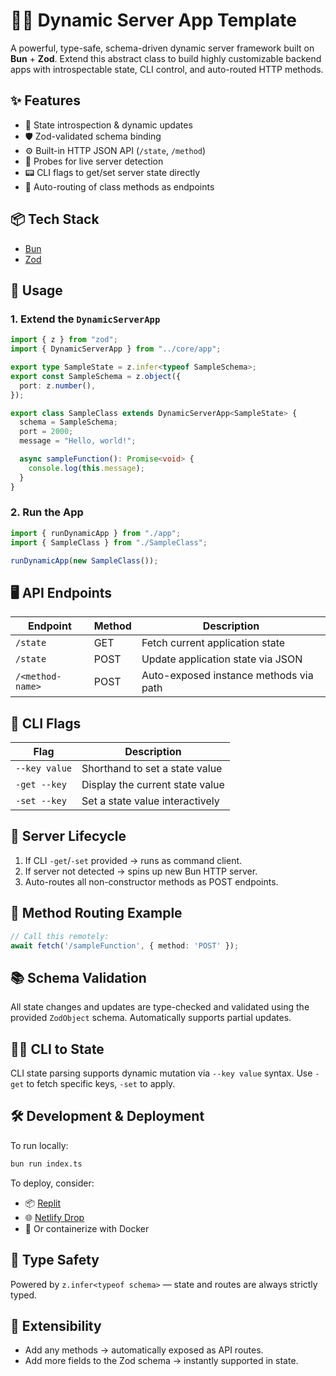 # 🧙‍♂️ Dynamic Server App Template

A powerful, type-safe, schema-driven dynamic server framework built on **Bun** + **Zod**. Extend this abstract class to build highly customizable backend apps with introspectable state, CLI control, and auto-routed HTTP methods.

## ✨ Features

- 🧠 State introspection & dynamic updates
- 🛡️ Zod-validated schema binding
- ⚙️ Built-in HTTP JSON API (`/state`, `/method`)
- 🧪 Probes for live server detection
- 📟 CLI flags to get/set server state directly
- 🧬 Auto-routing of class methods as endpoints

## 📦 Tech Stack

- [Bun](https://bun.sh)
- [Zod](https://zod.dev)

## 🔧 Usage

### 1. Extend the `DynamicServerApp`

```ts
import { z } from "zod";
import { DynamicServerApp } from "../core/app";

export type SampleState = z.infer<typeof SampleSchema>;
export const SampleSchema = z.object({
  port: z.number(),
});

export class SampleClass extends DynamicServerApp<SampleState> {
  schema = SampleSchema;
  port = 2000;
  message = "Hello, world!";

  async sampleFunction(): Promise<void> {
    console.log(this.message);
  }
}
````

### 2. Run the App

```ts
import { runDynamicApp } from "./app";
import { SampleClass } from "./SampleClass";

runDynamicApp(new SampleClass());
```

## 🖥️ API Endpoints

| Endpoint         | Method | Description                            |
| ---------------- | ------ | -------------------------------------- |
| `/state`         | GET    | Fetch current application state        |
| `/state`         | POST   | Update application state via JSON      |
| `/<method-name>` | POST   | Auto-exposed instance methods via path |

## 🧪 CLI Flags

| Flag          | Description                     |
| ------------- | ------------------------------- |
| `--key value` | Shorthand to set a state value  |
| `-get --key`  | Display the current state value |
| `-set --key`  | Set a state value interactively |

## 🚀 Server Lifecycle

1. If CLI `-get`/`-set` provided → runs as command client.
2. If server not detected → spins up new Bun HTTP server.
3. Auto-routes all non-constructor methods as POST endpoints.

## 🧠 Method Routing Example

```ts
// Call this remotely:
await fetch('/sampleFunction', { method: 'POST' });
```

## 📚 Schema Validation

All state changes and updates are type-checked and validated using the provided `ZodObject` schema. Automatically supports partial updates.

## 🧙‍♂️ CLI to State

CLI state parsing supports dynamic mutation via `--key value` syntax. Use `-get` to fetch specific keys, `-set` to apply.

## 🛠️ Development & Deployment

To run locally:

```bash
bun run index.ts
```

To deploy, consider:

* 📦 [Replit](https://replit.com/)
* 🌐 [Netlify Drop](https://app.netlify.com/drop)
* 🧳 Or containerize with Docker

## 🔐 Type Safety

Powered by `z.infer<typeof schema>` — state and routes are always strictly typed.

## 🧩 Extensibility

* Add any methods → automatically exposed as API routes.
* Add more fields to the Zod schema → instantly supported in state.
